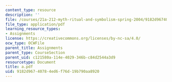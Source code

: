 ```yaml
---
content_type: resource
description: ''
file: /courses/21a-212-myth-ritual-and-symbolism-spring-2004/9182d96740784ed6f76d19b790aa8920_a.pdf
file_type: application/pdf
learning_resource_types:
- Assignments
license: https://creativecommons.org/licenses/by-nc-sa/4.0/
ocw_type: OCWFile
parent_title: Assignments
parent_type: CourseSection
parent_uid: c121580a-114e-4029-346b-c84d2544a3d9
resourcetype: Document
title: a.pdf
uid: 9182d967-4078-4ed6-f76d-19b790aa8920
---
```

